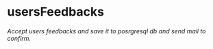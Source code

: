 # usersFeedbacks

###### Accept users feedbacks and save it to posrgresql db and send mail to confirm.
